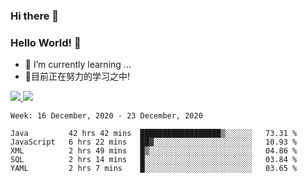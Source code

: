### Hi there 👋
### Hello World! 🙌

- 🌱 I’m currently learning ...
- 📖目前正在努力的学习之中!

<a href="https://github.com/anuraghazra/github-readme-stats">
  <img src="https://github-readme-stats.vercel.app/api?username=keyboardWithDream&show_icons=true&repo=github-readme-stats" />
</a>
<a href="https://github.com/anuraghazra/convoychat">
  <img src="https://github-readme-stats.vercel.app/api/top-langs/?username=keyboardWithDream&layout=compact&repo=convoychat" />
</a>



<!--START_SECTION:waka-->
```text
Week: 16 December, 2020 - 23 December, 2020

Java         42 hrs 42 mins  ██████████████████▒░░░░░░   73.31 % 
JavaScript   6 hrs 22 mins   ██▓░░░░░░░░░░░░░░░░░░░░░░   10.93 % 
XML          2 hrs 49 mins   █▒░░░░░░░░░░░░░░░░░░░░░░░   04.86 % 
SQL          2 hrs 14 mins   █░░░░░░░░░░░░░░░░░░░░░░░░   03.84 % 
YAML         2 hrs 7 mins    █░░░░░░░░░░░░░░░░░░░░░░░░   03.65 % 
```
<!--END_SECTION:waka-->
